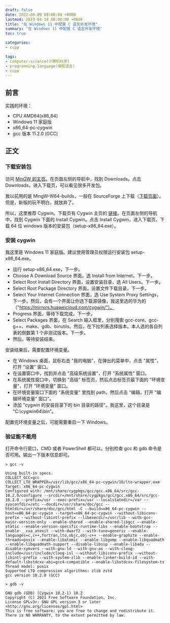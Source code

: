 ```yaml
---
draft: false
date: 2022-05-09 08:00:00 +0800
lastmod: 2023-04-10 08:00:00 +0800
title: "在 Windows 11 中配置 C 语言开发环境"
summary: "在 Windows 11 中配置 C 语言开发环境"
toc: true

categories:
- ccpp

tags:
- computer-science(计算机科学)
- programming-language(编程语言)
- ccpp
---
```

## 前言

实践的环境：

- CPU AMD64(x86_64)
- Windows 11 家庭版
- x86_64-pc-cygwin
- gcc 版本 11.2.0 (GCC)

## 正文

### 下载安装包

访问 [MinGW 的主页](https://www.mingw-w64.org)。在页面左侧的导航中，找到 Downloads。点击 Downloads，进入下载页，可以看见很多开发包。

我以前用的是 MingW-W64-builds，一般在 SourceForge 上下载（[下载页面](https://sourceforge.net/projects/mingw-w64/)）。但是，新版的玩不明白，就放弃了。

所以，这里推荐 Cygwin。下载页有 Cygwin 主页的 [链接](https://cygwin.com)。在页面左侧的导航中，找到 Cygwin 下面的 Install Cygwin。点击 Install Cygwin，进入下载页，下载 64 位 windows 版本的安装包（setup-x86_64.exe）。

### 安装 cygwin

我这里是 Windows 11 家庭版。建议使用管理员权限运行安装包 setup-x86_64.exe。

- 运行 setup-x86_64.exe，下一步。
- Choose A Download Source 界面，选 Install from Internet，下一步。
- Select Root Install Directory 界面，设置安装目录，选 All Users，下一步。
- Select Root Package Directory 界面，设置文件下载目录，下一步。
- Select Your Internet Connection 界面，选 Use System Proxy Settings，下一步。然后，会有一个界面让你选下载源镜像，我这里选的华为的（"https://mirrors.huaweicloud.com/cygwin/"）。
- Progress 界面，等待下载完成，下一步。
- Select Packages 界面，在 Search 输入框里，分别搜索 gcc-core、gcc-g++、make、gdb、binutils。然后，在下拉列表选择版本。本人选的各自列表的倒数第 1 个非测试版本。下一步。
- 然后，等待安装结束。

安装结束后，需要配置环境变量。

- 在 Windows 桌面，鼠标右击 "我的电脑"，在弹出的菜单中，点击 "属性"，打开 "设置" 窗口。
- 在设置窗口中，找到并点击 "高级系统设置"，打开 "系统属性" 窗口。
- 在系统属性窗口中，切换到 "高级" 标签页，然后点击标签页最下面的 "环境变量"，打开 "环境变量" 窗口。
- 在环境变量窗口下面的 "系统变量" 里找到 path，然后点击 "编辑，打开 "编辑环境变量" 窗口"。
- 添加 "cygwin 的安装目录下的 bin 目录的路径"。我这里，这个目录是 "C:\cygwin64\bin"。

配置完环境变量之后，可能需要重启一下 Windows。

### 验证能不能用

打开命令行窗口，CMD 或者 PowerShell 都可以。分别检查 gcc 和 gdb 命令是否可用。输出一下版本信息即可。

```
> gcc -v

Using built-in specs.
COLLECT_GCC=gcc
COLLECT_LTO_WRAPPER=/usr/lib/gcc/x86_64-pc-cygwin/10/lto-wrapper.exe
Target: x86_64-pc-cygwin
Configured with: /mnt/share/cygpkgs/gcc/gcc.x86_64/src/gcc-10.2.0/configure --srcdir=/mnt/share/cygpkgs/gcc/gcc.x86_64/src/gcc-10.2.0 --prefix=/usr --exec-prefix=/usr --localstatedir=/var --sysconfdir=/etc --docdir=/usr/share/doc/gcc --htmldir=/usr/share/doc/gcc/html -C --build=x86_64-pc-cygwin --host=x86_64-pc-cygwin --target=x86_64-pc-cygwin --without-libiconv-prefix --without-libintl-prefix --libexecdir=/usr/lib --with-gcc-major-version-only --enable-shared --enable-shared-libgcc --enable-static --enable-version-specific-runtime-libs --enable-bootstrap --enable-__cxa_atexit --with-dwarf2 --with-tune=generic --enable-languages=c,c++,fortran,lto,objc,obj-c++ --enable-graphite --enable-threads=posix --enable-libatomic --enable-libgomp --enable-libquadmath --enable-libquadmath-support --disable-libssp --enable-libada --disable-symvers --with-gnu-ld --with-gnu-as --with-cloog-include=/usr/include/cloog-isl --without-libiconv-prefix --without-libintl-prefix --with-system-zlib --enable-linker-build-id --with-default-libstdcxx-abi=gcc4-compatible --enable-libstdcxx-filesystem-ts
Thread model: posix
Supported LTO compression algorithms: zlib zstd
gcc version 10.2.0 (GCC)
```

```
> gdb -v

GNU gdb (GDB) (Cygwin 10.2-1) 10.2
Copyright (C) 2021 Free Software Foundation, Inc.
License GPLv3+: GNU GPL version 3 or later <http://gnu.org/licenses/gpl.html>
This is free software: you are free to change and redistribute it.
There is NO WARRANTY, to the extent permitted by law.
```

